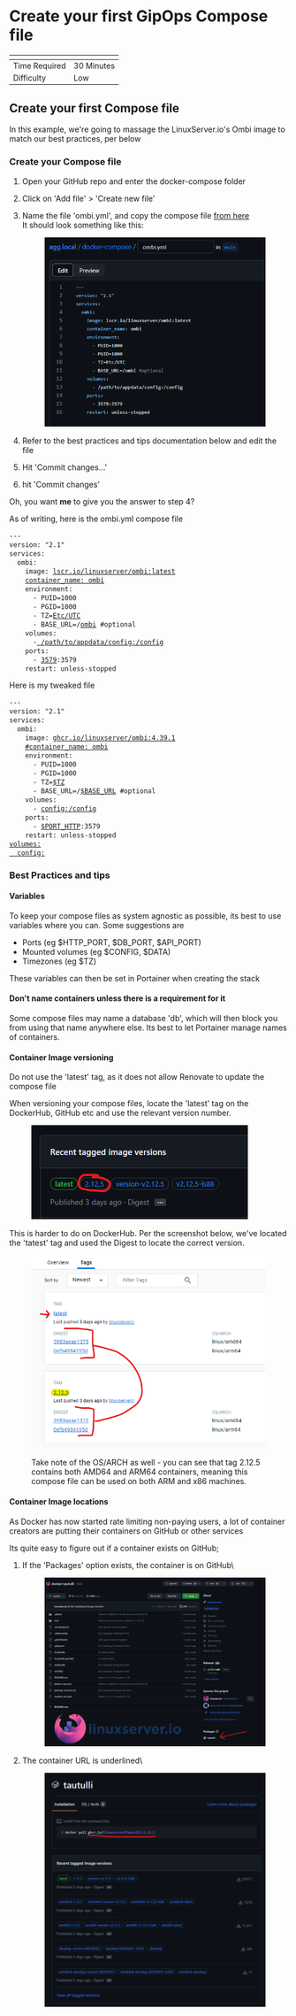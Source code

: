 # Create your first GipOps Compose file

<table data-view="cards"><thead><tr><th></th><th></th></tr></thead><tbody><tr><td>Time Required</td><td>30 Minutes</td></tr><tr><td>Difficulty</td><td>Low</td></tr></tbody></table>

## Create your first Compose file

In this example, we're going to massage the LinuxServer.io's Ombi image to match our best practices, per below

### Create your Compose file

1. Open your GitHub repo and enter the docker-compose folder
2. Click on 'Add file' > 'Create new file'
3.  Name the file 'ombi.yml', and copy the compose file [from here](https://docs.linuxserver.io/images/docker-ombi)\
    It should look something like this:

    <figure><img src="../../.gitbook/assets/image (36).png" alt=""><figcaption></figcaption></figure>
4. Refer to the best practices and tips documentation below and edit the file
5. Hit 'Commit changes...'
6. hit 'Commit changes'

Oh, you want **me** to give you the answer to step 4?

As of writing, here is the ombi.yml compose file

<pre class="language-yaml" data-title="original-ombi.yml" data-line-numbers><code class="lang-yaml">---
version: "2.1"
services:
  ombi:
    image: <a data-footnote-ref href="#user-content-fn-1">lscr.io/linuxserver/ombi:latest</a>
    <a data-footnote-ref href="#user-content-fn-2">container_name: ombi</a>
    environment:
      - PUID=1000
      - PGID=1000
      - TZ=<a data-footnote-ref href="#user-content-fn-3">Etc/UTC</a>
      - BASE_URL=/<a data-footnote-ref href="#user-content-fn-4">ombi</a> #optional
    volumes:
      -<a data-footnote-ref href="#user-content-fn-5"> /path/to/appdata/config:/config</a>
    ports:
      - <a data-footnote-ref href="#user-content-fn-6">3579</a>:3579
    restart: unless-stopped
</code></pre>

Here is my tweaked file

<pre class="language-yaml" data-title="bestpractice-ombi.yml" data-line-numbers><code class="lang-yaml">---
version: "2.1"
services:
  ombi:
    image: <a data-footnote-ref href="#user-content-fn-7">ghcr.io/linuxserver/ombi:4.39.1</a>
    <a data-footnote-ref href="#user-content-fn-8">#container_name: ombi</a>
    environment:
      - PUID=1000
      - PGID=1000
      - TZ=<a data-footnote-ref href="#user-content-fn-9">$TZ</a>
      - BASE_URL=/<a data-footnote-ref href="#user-content-fn-10">$BASE_URL</a> #optional
    volumes:
      - <a data-footnote-ref href="#user-content-fn-11">config:/config</a>
    ports:
      - <a data-footnote-ref href="#user-content-fn-12">$PORT_HTTP</a>:3579
    restart: unless-stopped
<a data-footnote-ref href="#user-content-fn-13">volumes:</a>
<a data-footnote-ref href="#user-content-fn-14">  config:</a>
</code></pre>

### Best Practices and tips

#### Variables

To keep your compose files as system agnostic as possible, its best to use variables where you can. Some suggestions are

* Ports (eg $HTTP\_PORT, $DB\_PORT, $API\_PORT)
* Mounted volumes (eg $CONFIG, $DATA)
* Timezones (eg $TZ)

These variables can then be set in Portainer when creating the stack

#### Don't name containers unless there is a requirement for it

Some compose files may name a database 'db', which will then block you from using that name anywhere else. Its best to let Portainer manage names of containers.

#### Container Image versioning

Do not use the 'latest' tag, as it does not allow Renovate to update the compose file

When versioning your compose files, locate the 'latest' tag on the DockerHub, GitHub etc and use the relevant version number.

<figure><img src="../../.gitbook/assets/image (45).png" alt=""><figcaption></figcaption></figure>

This is harder to do on DockerHub. Per the screenshot below, we've located the 'tatest' tag and used the Digest to locate the correct version.

<figure><img src="../../.gitbook/assets/image (32).png" alt=""><figcaption><p>Take note of the OS/ARCH as well - you can see that tag 2.12.5 contains both AMD64 and ARM64 containers, meaning this compose file can be used on both ARM and x86 machines.</p></figcaption></figure>

#### Container Image locations

As Docker has now started rate limiting non-paying users, a lot of container creators are putting their containers on GitHub or other services

Its quite easy to figure out if a container exists on GitHub;

1.  If the 'Packages' option exists, the container is on GitHub\


    <figure><img src="../../.gitbook/assets/image (9).png" alt=""><figcaption></figcaption></figure>
2.  The container URL is underlined\


    <figure><img src="../../.gitbook/assets/image (8).png" alt=""><figcaption></figcaption></figure>

[^1]: Using the Latest tag

[^2]: does the container actually need a name? what if this name is taken?

[^3]: Environment variable that could be a variable instead

[^4]: manually specified

[^5]: Direct path, not a docker volume. This path won't exist on your machine either

[^6]: Port is specified in the compose file. What if this port is in use?

[^7]: ```
    moved to github hosted image, with version number specified for 'latest' release
    ```

[^8]: commented out container name, this will be ignored by compose

[^9]: timezone is now a variable. this compose file can be used anywhere in the world without issues

[^10]: base URL is now a variable. Maybe we want to use /request instead of /ombi

[^11]: instead of a direct path, we're now using a volume (refer to last 2 lines)

[^12]: we can now run this on a different port without having to edit the config file

[^13]: create volume "config"

[^14]: create volume "config"
